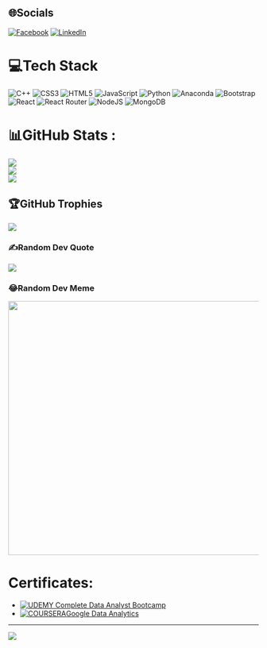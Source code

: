 
## 🌐Socials
[![Facebook](https://img.shields.io/badge/Facebook-%231877F2.svg?logo=Facebook&logoColor=white)](https://facebook.com/https://www.facebook.com/profile.php?id=100006753404815) [![LinkedIn](https://img.shields.io/badge/LinkedIn-%230077B5.svg?logo=linkedin&logoColor=white)](https://linkedin.com/in/linkedin.com/in/duphatloc) 

# 💻Tech Stack
![C++](https://img.shields.io/badge/c++-%2300599C.svg?style=for-the-badge&logo=c%2B%2B&logoColor=white) ![CSS3](https://img.shields.io/badge/css3-%231572B6.svg?style=for-the-badge&logo=css3&logoColor=white) ![HTML5](https://img.shields.io/badge/html5-%23E34F26.svg?style=for-the-badge&logo=html5&logoColor=white) ![JavaScript](https://img.shields.io/badge/javascript-%23323330.svg?style=for-the-badge&logo=javascript&logoColor=%23F7DF1E) ![Python](https://img.shields.io/badge/python-3670A0?style=for-the-badge&logo=python&logoColor=ffdd54) ![Anaconda](https://img.shields.io/badge/Anaconda-%2344A833.svg?style=for-the-badge&logo=anaconda&logoColor=white) ![Bootstrap](https://img.shields.io/badge/bootstrap-%23563D7C.svg?style=for-the-badge&logo=bootstrap&logoColor=white) ![React](https://img.shields.io/badge/react-%2320232a.svg?style=for-the-badge&logo=react&logoColor=%2361DAFB) ![React Router](https://img.shields.io/badge/React_Router-CA4245?style=for-the-badge&logo=react-router&logoColor=white) ![NodeJS](https://img.shields.io/badge/node.js-6DA55F?style=for-the-badge&logo=node.js&logoColor=white) ![MongoDB](https://img.shields.io/badge/MongoDB-%234ea94b.svg?style=for-the-badge&logo=mongodb&logoColor=white)
# 📊GitHub Stats :
![](https://github-readme-stats.vercel.app/api?username=phatloclht&theme=radical&hide_border=false&include_all_commits=false&count_private=false)<br/>
![](https://github-readme-streak-stats.herokuapp.com/?user=phatloclht&theme=radical&hide_border=false)<br/>
![](https://github-readme-stats.vercel.app/api/top-langs/?username=phatloclht&theme=radical&hide_border=false&include_all_commits=false&count_private=false&layout=compact)

## 🏆GitHub Trophies
![](https://github-trophies.vercel.app/?username=phatloclht&theme=radical&no-frame=false&no-bg=false&margin-w=4)

### ✍️Random Dev Quote
![](https://quotes-github-readme.vercel.app/api?type=horizontal&theme=radical)

### 😂Random Dev Meme
<img src="https://random-memer.herokuapp.com/" width="512px"/>

# Certificates:
- [![UDEMY](https://img.shields.io/badge/-UDEMY-yellow) Complete Data Analyst Bootcamp ](https://www.udemy.com/certificate/UC-4531de8c-4faf-4a9c-8017-924df21a709c/)
- [![COURSERA](https://img.shields.io/badge/-COURSERA-blue)Google Data Analytics](https://www.coursera.org/account/accomplishments/specialization/certificate/PXV5PSYWG2ZB)
---
[![](https://visitcount.itsvg.in/api?id=phatloclht&icon=0&color=0)](https://visitcount.itsvg.in)
